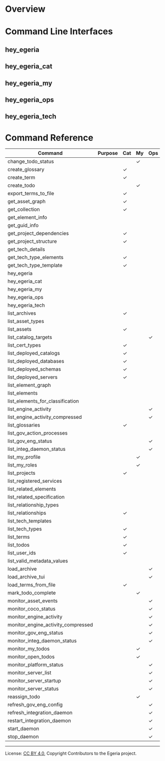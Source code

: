 <!-- SPDX-License-Identifier: CC-BY-4.0 -->
<!-- Copyright Contributors to the Egeria project. -->
# Overview

# Command Line Interfaces

## hey_egeria

## hey_egeria_cat

## hey_egeria_my

## hey_egeria_ops

## hey_egeria_tech

# Command Reference

| Command                            | Purpose | Cat | My | Ops | Tech | python |
|------------------------------------|---------|-----|----|-----|------|--------|
| change_todo_status                 |         |     | ✓  |     |      |        |
| create_glossary                    |         | ✓   |    |     |      |        |
| create_term                        |         | ✓   |    |     |      |        |
| create_todo                        |         |     | ✓  |     |      |        |
| export_terms_to_file               |         | ✓   |    |     |      |        |
| get_asset_graph                    |         | ✓   |    |     |      |        |
| get_collection                     |         | ✓   |    |     |      |        |
| get_element_info                   |         |     |    |     | ✓    |        |
| get_guid_info                      |         |     |    |     | ✓    |        |
| get_project_dependencies           |         | ✓   |    |     |      |        |
| get_project_structure              |         | ✓   |    |     |      |        |
| get_tech_details                   |         |     |    |     | ✓    |        |
| get_tech_type_elements             |         | ✓   |    |     |      |        |
| get_tech_type_template             |         | ✓   |    |     |      |        |
| hey_egeria                         |         |     |    |     |      |        |
| hey_egeria_cat                     |         |     |    |     |      |        |
| hey_egeria_my                      |         |     |    |     |      |        |
| hey_egeria_ops                     |         |     |    |     |      |        |
| hey_egeria_tech                    |         |     |    |     |      |        |
| list_archives                      |         | ✓   |    |     |      |        |
| list_asset_types                   |         |     |    |     | ✓    |        |
| list_assets                        |         | ✓   |    |     |      |        |
| list_catalog_targets               |         |     |    | ✓   |      | ✓      |
| list_cert_types                    |         | ✓   |    |     |      |        |
| list_deployed_catalogs             |         | ✓   |    |     |      | ✓      |
| list_deployed_databases            |         | ✓   |    |     |      | ✓      |
| list_deployed_schemas              |         | ✓   |    |     |      | ✓      |
| list_deployed_servers              |         | ✓   |    |     |      |        |
| list_element_graph                 |         |     |    |     | ✓    |        |
| list_elements                      |         |     |    |     | ✓    |        |
| list_elements_for_classification   |         |     |    |     | ✓    |        |
| list_engine_activity               |         |     |    | ✓   |      |        |
| list_engine_activity_compressed    |         |     |    | ✓   |      | ✓      |
| list_glossaries                    |         | ✓   |    |     |      | ✓      |
| list_gov_action_processes          |         |     |    |     | ✓    |        |
| list_gov_eng_status                |         |     |    | ✓   |      | ✓      |
| list_integ_daemon_status           |         |     |    | ✓   |      | ✓      |
| list_my_profile                    |         |     | ✓  |     |      |        |
| list_my_roles                      |         |     | ✓  |     |      |        |
| list_projects                      |         | ✓   |    |     |      |        |
| list_registered_services           |         |     |    |     | ✓    |        |
| list_related_elements              |         |     |    |     | ✓    |        |
| list_related_specification         |         |     |    |     | ✓    |        |
| list_relationship_types            |         |     |    |     | ✓    |        |
| list_relationships                 |         | ✓   |    |     |      |        |
| list_tech_templates                |         |     |    |     | ✓    |        |
| list_tech_types                    |         | ✓   |    |     |      |        |
| list_terms                         |         | ✓   |    |     |      | ✓      |
| list_todos                         |         | ✓   |    |     |      |        |
| list_user_ids                      |         | ✓   |    |     |      |        |
| list_valid_metadata_values         |         |     |    |     | ✓    |        |
| load_archive                       |         |     |    | ✓   |      |        |
| load_archive_tui                   |         |     |    | ✓   |      |        |
| load_terms_from_file               |         | ✓   |    |     |      |        |
| mark_todo_complete                 |         |     | ✓  |     |      |        |
| monitor_asset_events               |         |     |    | ✓   |      |        |
| monitor_coco_status                |         |     |    | ✓   |      |        |
| monitor_engine_activity            |         |     |    | ✓   |      |        |
| monitor_engine_activity_compressed |         |     |    | ✓   |      |        |
| monitor_gov_eng_status             |         |     |    | ✓   |      |        |
| monitor_integ_daemon_status        |         |     |    | ✓   |      |        |
| monitor_my_todos                   |         |     | ✓  |     |      |        |
| monitor_open_todos                 |         |     | ✓  |     |      |        |
| monitor_platform_status            |         |     |    | ✓   |      |        |
| monitor_server_list                |         |     |    | ✓   |      |        |
| monitor_server_startup             |         |     |    | ✓   |      |        |
| monitor_server_status              |         |     |    | ✓   |      |        |
| reassign_todo                      |         |     | ✓  |     |      |        |
| refresh_gov_eng_config             |         |     |    | ✓   |      |        |
| refresh_integration_daemon         |         |     |    | ✓   |      |        |
| restart_integration_daemon         |         |     |    | ✓   |      |        |
| start_daemon                       |         |     |    | ✓   |      |        |
| stop_daemon                        |         |     |    | ✓   |      |        |

----
License: [CC BY 4.0](https://creativecommons.org/licenses/by/4.0/),
Copyright Contributors to the Egeria project.